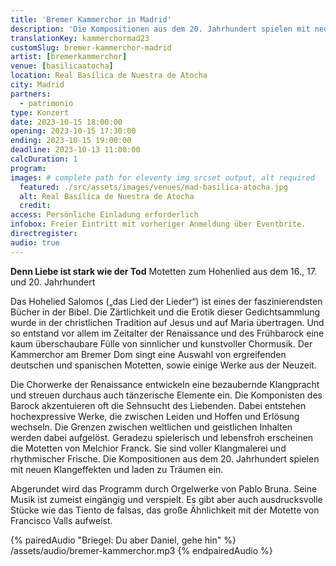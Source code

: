 ```yaml
---
title: 'Bremer Kammerchor in Madrid'
description: 'Die Kompositionen aus dem 20. Jahrhundert spielen mit neuen Klangeffekten und laden zu Träumen ein.'
translationKey: kammerchormad23
customSlug: bremer-kammerchor-madrid
artist: [bremerkammerchor]
venue: [basilicaatocha]
location: Real Basílica de Nuestra de Atocha
city: Madrid
partners:
  - patrimonio
type: Konzert
date: 2023-10-15 18:00:00
opening: 2023-10-15 17:30:00
ending: 2023-10-15 19:00:00
deadline: 2023-10-13 11:00:00
calcDuration: 1
program:
images: # complete path for eleventy img srcset output, alt required
  featured: ./src/assets/images/venues/mad-basilica-atocha.jpg
  alt: Real Basílica de Nuestra de Atocha
  credit:
access: Persönliche Einladung erforderlich
infobox: Freier Eintritt mit vorheriger Anmeldung über Eventbrite.
directregister:
audio: true
---
```


**Denn Liebe ist stark wie der Tod**
Motetten zum Hohenlied aus dem 16., 17. und 20. Jahrhundert

Das Hohelied Salomos („das Lied der Lieder“) ist eines der faszinierendsten Bücher in der Bibel. Die Zärtlichkeit und die Erotik dieser Gedichtsammlung wurde in der christlichen Tradition auf Jesus und auf Maria übertragen. Und so entstand vor allem im Zeitalter der Renaissance und des Frühbarock eine kaum überschaubare Fülle von sinnlicher und kunstvoller Chormusik. Der Kammerchor am Bremer Dom singt eine Auswahl von ergreifenden deutschen und spanischen Motetten, sowie einige Werke aus der Neuzeit.

Die Chorwerke der Renaissance entwickeln eine bezaubernde Klangpracht und streuen durchaus auch tänzerische Elemente ein. Die Komponisten des Barock akzentuieren oft die Sehnsucht des Liebenden. Dabei entstehen hochexpressive Werke, die zwischen Leiden und Hoffen und Erlösung wechseln. Die Grenzen zwischen weltlichen und geistlichen Inhalten werden dabei aufgelöst. Geradezu spielerisch und lebensfroh erscheinen die Motetten von Melchior Franck. Sie sind voller Klangmalerei und rhythmischer Frische. Die Kompositionen aus dem 20. Jahrhundert spielen mit neuen Klangeffekten und laden zu Träumen ein.

Abgerundet wird das Programm durch Orgelwerke von Pablo Bruna. Seine Musik ist zumeist eingängig und verspielt. Es gibt aber auch ausdrucksvolle Stücke wie das Tiento de falsas, das große Ähnlichkeit mit der Motette von Francisco Valls aufweist.

{% pairedAudio "Briegel: Du aber Daniel, gehe hin" %}
/assets/audio/bremer-kammerchor.mp3
{% endpairedAudio %}
